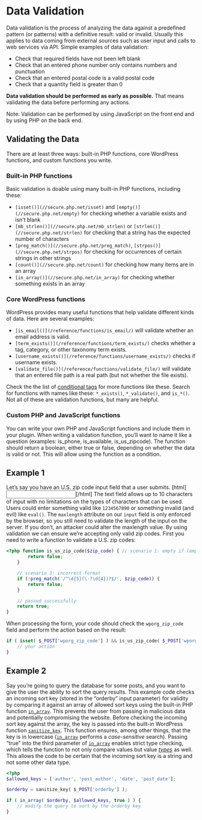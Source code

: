 # Data Validation

Data validation is the process of analyzing the data against a predefined pattern (or patterns) with a definitive result: valid or invalid. Usually this applies to data coming from external sources such as user input and calls to web services via API. Simple examples of data validation:

*   Check that required fields have not been left blank
*   Check that an entered phone number only contains numbers and punctuation
*   Check that an entered postal code is a valid postal code
*   Check that a quantity field is greater than 0

**Data validation should be performed as early as possible.** That means validating the data before performing any actions.

Note: Validation can be performed by using JavaScript on the front end and by using PHP on the back end.

## Validating the Data

There are at least three ways: built-in PHP functions, core WordPress functions, and custom functions you write.

### Built-in PHP functions

Basic validation is doable using many built-in PHP functions, including these:

*   `[isset()](//secure.php.net/isset)` and `[empty()](//secure.php.net/empty)` for checking whether a variable exists and isn’t blank
*   `[mb_strlen()](//secure.php.net/mb_strlen)` or `[strlen()](//secure.php.net/strlen)` for checking that a string has the expected number of characters
*   `[preg_match()](//secure.php.net/preg_match)`, `[strpos()](//secure.php.net/strpos)` for checking for occurrences of certain strings in other strings
*   `[count()](//secure.php.net/count)` for checking how many items are in an array
*   `[in_array()](//secure.php.net/in_array)` for checking whether something exists in an array

### Core WordPress functions

WordPress provides many useful functions that help validate different kinds of data. Here are several examples:

*   `[is_email()](/reference/functions/is_email/)` will validate whether an email address is valid.
*   `[term_exists()](/reference/functions/term_exists/)` checks whether a tag, category, or other taxonomy term exists.
*   `[username_exists()](/reference/functions/username_exists/)` checks if username exists.
*   `[validate_file()](/reference/functions/validate_file/)` will validate that an entered file path is a real path (but not whether the file exists).

Check the the list of [conditional tags](https://developer.wordpress.org/themes/references/list-of-conditional-tags/) for more functions like these. Search for functions with names like these: `*_exists()`, `*_validate()`, and `is_*()`. Not all of these are validation functions, but many are helpful.

### Custom PHP and JavaScript functions

You can write your own PHP and JavaScript functions and include them in your plugin. When writing a validation function, you’ll want to name it like a question (examples: is\_phone, is\_available, is\_us\_zipcode). The function should return a boolean, either true or false, depending on whether the data is valid or not. This will allow using the function as a condition.

## Example 1

Let’s say you have an U.S. zip code input field that a user submits. \[html\]<input id="wporg\_zip\_code" type="text" maxlength="10" name="wporg\_zip\_code">\[/html\] The text field allows up to 10 characters of input with no limitations on the types of characters that can be used. Users could enter something valid like `1234567890` or something invalid (and evil) like `eval()`. The `maxlength` attribute on our `input` field is only enforced by the browser, so you still need to validate the length of the input on the server. If you don’t, an attacker could alter the maxlength value. By using validation we can ensure we’re accepting only valid zip codes. First you need to write a function to validate a U.S. zip codes:

```php
<?php function is_us_zip_code($zip_code) { // scenario 1: empty if (empty($zip_code)) { return false; } // scenario 2: more than 10 characters if (strlen(trim($zip_code)) > 10) {
        return false;
    }

    // scenario 3: incorrect format
    if (!preg_match('/^\d{5}(\-?\d{4})?$/', $zip_code)) {
        return false;
    }

    // passed successfully
    return true;
}
```

When processing the form, your code should check the `wporg_zip_code` field and perform the action based on the result:

```php
if ( isset( $_POST['wporg_zip_code'] ) && is_us_zip_code( $_POST['wporg_zip_code'] ) ) {
    // your action
}
```

## Example 2

Say you’re going to query the database for some posts, and you want to give the user the ability to sort the query results. This example code checks an incoming sort key (stored in the “orderby” input parameter) for validity by comparing it against an array of allowed sort keys using the built-in PHP function [`in_array`](//secure.php.net/in_array). This prevents the user from passing in malicious data and potentially compromising the website. Before checking the incoming sort key against the array, the key is passed into the built-in WordPress function [`sanitize_key`](https://codex.wordpress.org/Function_Reference/sanitize_key). This function ensures, among other things, that the key is in lowercase ([`in_array`](//secure.php.net/in_array) performs a *case-sensitive* search). Passing “true” into the third parameter of [`in_array`](//php.net/in_array) enables strict type checking, which tells the function to not only compare values but value *[types](http://php.net/manual/en/language.types.php)* as well. This allows the code to be certain that the incoming sort key is a string and not some other data type.

```php
<?php
$allowed_keys = ['author', 'post_author', 'date', 'post_date'];

$orderby = sanitize_key( $_POST['orderby'] );

if ( in_array( $orderby, $allowed_keys, true ) ) {
    // modify the query to sort by the orderby key
}
```